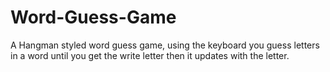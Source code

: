 # Word-Guess-Game
A Hangman styled word guess game, using the keyboard you guess letters in a word until you get the write letter then it updates with the letter.
